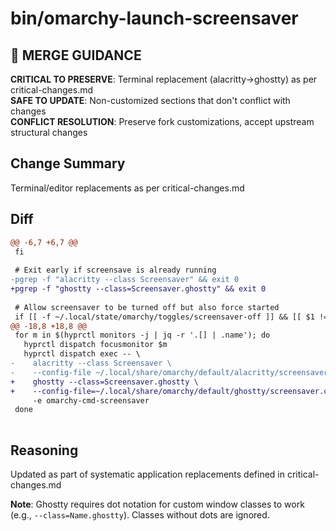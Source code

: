 # bin/omarchy-launch-screensaver

## 🚨 MERGE GUIDANCE
**CRITICAL TO PRESERVE**: Terminal replacement (alacritty→ghostty) as per critical-changes.md  
**SAFE TO UPDATE**: Non-customized sections that don't conflict with changes  
**CONFLICT RESOLUTION**: Preserve fork customizations, accept upstream structural changes

## Change Summary
Terminal/editor replacements as per critical-changes.md

## Diff
```diff
@@ -6,7 +6,7 @@
 fi
 
 # Exit early if screensave is already running
-pgrep -f "alacritty --class Screensaver" && exit 0
+pgrep -f "ghostty --class=Screensaver.ghostty" && exit 0
 
 # Allow screensaver to be turned off but also force started
 if [[ -f ~/.local/state/omarchy/toggles/screensaver-off ]] && [[ $1 != "force" ]]; then
@@ -18,8 +18,8 @@
 for m in $(hyprctl monitors -j | jq -r '.[] | .name'); do
   hyprctl dispatch focusmonitor $m
   hyprctl dispatch exec -- \
-    alacritty --class Screensaver \
-    --config-file ~/.local/share/omarchy/default/alacritty/screensaver.toml \
+    ghostty --class=Screensaver.ghostty \
+    --config-file=~/.local/share/omarchy/default/ghostty/screensaver.config \
     -e omarchy-cmd-screensaver
 done
 
```

## Reasoning
Updated as part of systematic application replacements defined in critical-changes.md

**Note**: Ghostty requires dot notation for custom window classes to work (e.g., `--class=Name.ghostty`). Classes without dots are ignored.
